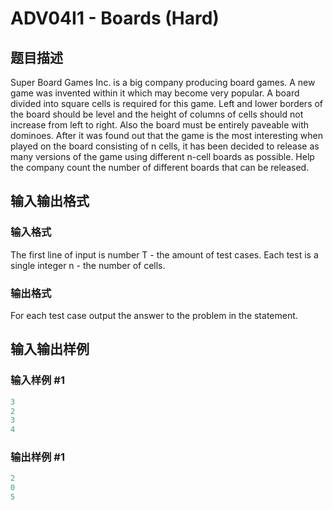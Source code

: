 # ADV04I1 - Boards (Hard)

## 题目描述

Super Board Games Inc. is a big company producing board games. A new game was invented within it which may become very popular. A board divided into square cells is required for this game. Left and lower borders of the board should be level and the height of columns of cells should not increase from left to right. Also the board must be entirely paveable with dominoes. After it was found out that the game is the most interesting when played on the board consisting of n cells, it has been decided to release as many versions of the game using different n-cell boards as possible. Help the company count the number of different boards that can be released.

## 输入输出格式

### 输入格式

The first line of input is number T - the amount of test cases. Each test is a single integer n - the number of cells.

### 输出格式

For each test case output the answer to the problem in the statement.

## 输入输出样例

### 输入样例 #1

```cpp
3
2
3
4
```


### 输出样例 #1

```cpp
2
0
5
```


